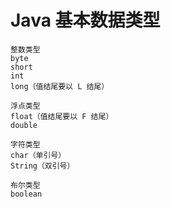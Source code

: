 # Java 基本数据类型
```
整数类型
byte
short
int
long（值结尾要以 L 结尾）
```

```
浮点类型
float（值结尾要以 F 结尾）
double
```

```
字符类型
char（单引号）
String（双引号）
```

```
布尔类型
boolean
```